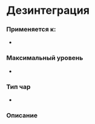 # Дезинтеграция

### Применяется к:

*

### Максимальный уровень&#x20;

*

### Тип чар

*

### Описание&#x20;
